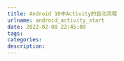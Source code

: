 ```yaml
---
title: Android 10中Activity的启动流程
urlname: android_activity_start
date: 2022-02-08 22:45:00
tags:
categories:
description:
---
```

